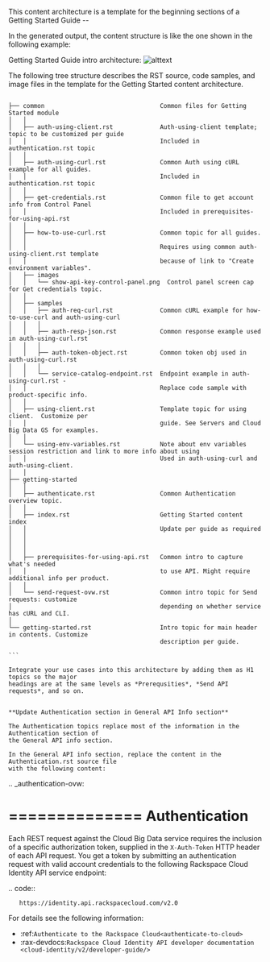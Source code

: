 This content architecture is a template for the beginning sections of a Getting Started Guide --

In the generated output, the content structure is like the one shown in the following example:

Getting Started Guide intro architecture: 
![alttext](https://raw.githubusercontent.com/meker12/docs-common/master/templates/getting-started-intro-content.png "GS TOC")

The following tree structure describes the RST source, code samples, and image files 
in the template for the Getting Started content architecture.

````

├── common                                Common files for Getting Started module
│   │
│   ├── auth-using-client.rst             Auth-using-client template; topic to be customized per guide
│   │                                     Included in authentication.rst topic
│   │
│   ├── auth-using-curl.rst               Common Auth using cURL example for all guides.
│   │                                     Included in authentication.rst topic
│   │
│   ├── get-credentials.rst               Common file to get account info from Control Panel
│   │                                     Included in prerequisites-for-using-api.rst
│   │
│   ├── how-to-use-curl.rst               Common topic for all guides. 
│   │
│   │                                     Requires using common auth-using-client.rst template
│   │                                     because of link to "Create environment variables".
│   ├── images
│   │   └── show-api-key-control-panel.png  Control panel screen cap for Get credentials topic.
│   │
│   ├── samples
│   │   ├── auth-req-curl.rst             Common cURL example for how-to-use-curl and auth-using-curl
│   │   │                                 
│   │   ├── auth-resp-json.rst            Common response example used in auth-using-curl.rst
│   │   │
│   │   ├── auth-token-object.rst         Common token obj used in auth-using-curl.rst
│   │   │   
│   │   └── service-catalog-endpoint.rst  Endpoint example in auth-using-curl.rst - 
│   │                                     Replace code sample with product-specific info.
│   │
│   ├── using-client.rst                  Template topic for using client.  Customize per 
│   │                                     guide. See Servers and Cloud Big Data GS for examples.
│   │            
│   └── using-env-variables.rst           Note about env variables session restriction and link to more info about using 
│   │                                     Used in auth-using-curl and auth-using-client. 
│   │
├── getting-started
│   │
│   ├── authenticate.rst                  Common Authentication overview topic.
│   │                                     
│   ├── index.rst                         Getting Started content index
│   │                                     Update per guide as required
│   │
│   │
│   │
│   ├── prerequisites-for-using-api.rst   Common intro to capture what's needed 
│   │                                     to use API. Might require additional info per product.
│   │
│   └── send-request-ovw.rst              Common intro topic for Send requests: customize  
│                                         depending on whether service has cURL and CLI. 
│
└── getting-started.rst                   Intro topic for main header in contents. Customize 
                                          description per guide. 
                                          
```
                                          
Integrate your use cases into this architecture by adding them as H1 topics so the major 
headings are at the same levels as *Prerequsities*, *Send API requests*, and so on.


**Update Authentication section in General API Info section**

The Authentication topics replace most of the information in the Authentication section of 
the General API info section.

In the General API info section, replace the content in the Authentication.rst source file 
with the following content:

````
.. _authentication-ovw: 

==============
Authentication
==============

Each REST request against the Cloud Big Data service requires the inclusion of a specific 
authorization token, supplied in the ``X-Auth-Token`` HTTP header of each API request. 
You get a token by submitting an authentication request with valid account credentials to 
the following Rackspace Cloud Identity API service endpoint:

.. code::
     
       https://identity.api.rackspacecloud.com/v2.0

For details see the following information:

- :ref:`Authenticate to the Rackspace Cloud<authenticate-to-cloud>`
- :rax-devdocs:`Rackspace Cloud Identity API developer documentation 
  <cloud-identity/v2/developer-guide/>`


````

